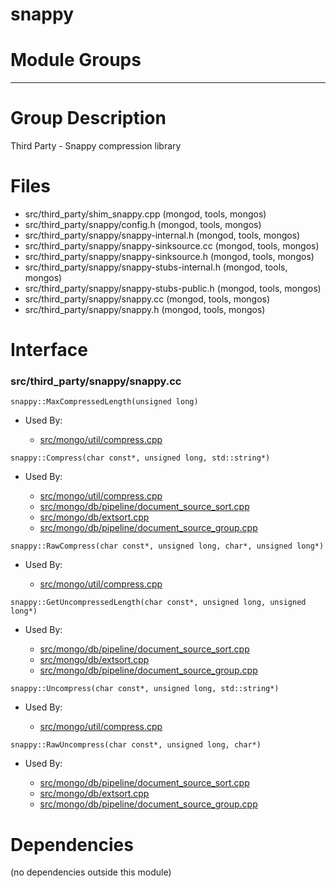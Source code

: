 # snappy

# Module Groups

-------------

# Group Description
Third Party - Snappy compression library

# Files
- src/third\_party/shim\_snappy.cpp   (mongod, tools, mongos)
- src/third\_party/snappy/config.h   (mongod, tools, mongos)
- src/third\_party/snappy/snappy-internal.h   (mongod, tools, mongos)
- src/third\_party/snappy/snappy-sinksource.cc   (mongod, tools, mongos)
- src/third\_party/snappy/snappy-sinksource.h   (mongod, tools, mongos)
- src/third\_party/snappy/snappy-stubs-internal.h   (mongod, tools, mongos)
- src/third\_party/snappy/snappy-stubs-public.h   (mongod, tools, mongos)
- src/third\_party/snappy/snappy.cc   (mongod, tools, mongos)
- src/third\_party/snappy/snappy.h   (mongod, tools, mongos)

# Interface

### src/third\_party/snappy/snappy.cc

<div></div>

    snappy::MaxCompressedLength(unsigned long)

- Used By:

    - [src/mongo/util/compress.cpp](../utilities)

<div></div>

    snappy::Compress(char const*, unsigned long, std::string*)

- Used By:

    - [src/mongo/util/compress.cpp](../utilities)
    - [src/mongo/db/pipeline/document\_source\_sort.cpp](../aggregation\_framework)
    - [src/mongo/db/extsort.cpp](../aggregation\_framework)
    - [src/mongo/db/pipeline/document\_source\_group.cpp](../aggregation\_framework)

<div></div>

    snappy::RawCompress(char const*, unsigned long, char*, unsigned long*)

- Used By:

    - [src/mongo/util/compress.cpp](../utilities)

<div></div>

    snappy::GetUncompressedLength(char const*, unsigned long, unsigned long*)

- Used By:

    - [src/mongo/db/pipeline/document\_source\_sort.cpp](../aggregation\_framework)
    - [src/mongo/db/extsort.cpp](../aggregation\_framework)
    - [src/mongo/db/pipeline/document\_source\_group.cpp](../aggregation\_framework)

<div></div>

    snappy::Uncompress(char const*, unsigned long, std::string*)

- Used By:

    - [src/mongo/util/compress.cpp](../utilities)

<div></div>

    snappy::RawUncompress(char const*, unsigned long, char*)

- Used By:

    - [src/mongo/db/pipeline/document\_source\_sort.cpp](../aggregation\_framework)
    - [src/mongo/db/extsort.cpp](../aggregation\_framework)
    - [src/mongo/db/pipeline/document\_source\_group.cpp](../aggregation\_framework)

# Dependencies
(no dependencies outside this module)
